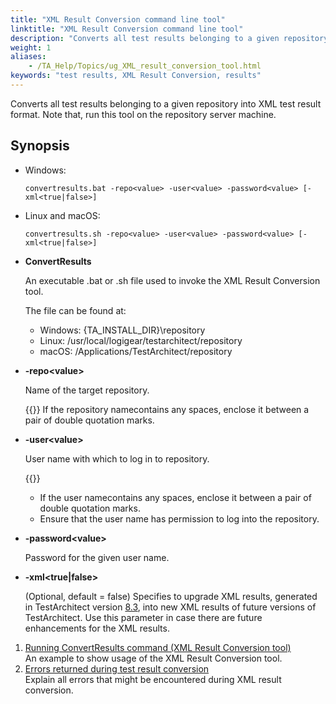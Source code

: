 ```yaml
--- 
title: "XML Result Conversion command line tool"
linktitle: "XML Result Conversion command line tool"
description: "Converts all test results belonging to a given repository into XML test result format. Note that, run this tool on the repository server machine."
weight: 1
aliases: 
    - /TA_Help/Topics/ug_XML_result_conversion_tool.html
keywords: "test results, XML Result Conversion, results"
---
```


Converts all test results belonging to a given repository into XML test result format. Note that, run this tool on the repository server machine.

## Synopsis  

-   Windows:

    ```
    convertresults.bat -repo<value> -user<value> -password<value> [-xml<true|false>]
    ```

-   Linux and macOS:

    ```
    convertresults.sh -repo<value> -user<value> -password<value> [-xml<true|false>]
    ```


-   **ConvertResults**

    An executable .bat or .sh file used to invoke the XML Result Conversion tool.

    The file can be found at:

    -   Windows: \{TA\_INSTALL\_DIR\}\\repository
    -   Linux: /usr/local/logigear/testarchitect/repository
    -   macOS: /Applications/TestArchitect/repository
-   **-repo<value\>**

    Name of the target repository.

    {{<note>}} If the repository namecontains any spaces, enclose it between a pair of double quotation marks.

-   **-user<value\>**

    User name with which to log in to repository.

    {{<note>}}

    -   If the user namecontains any spaces, enclose it between a pair of double quotation marks.
    -   Ensure that the user name has permission to log into the repository.
-   **-password<value\>**

    Password for the given user name.

-   **-xml<true\|false\>**

    \(Optional, default = false\) Specifies to upgrade XML results, generated in TestArchitect version [8.3](/user-guide/version-history/features-added-to-testarchitect-8-3/), into new XML results of future versions of TestArchitect. Use this parameter in case there are future enhancements for the XML results.


1.  [Running ConvertResults command \(XML Result Conversion tool\)](/user-guide/working-with-test-results/converting-test-results/xml-result-conversion-command-line-tool/running-convertresults-command-xml-result-conversion-tool)  
An example to show usage of the XML Result Conversion tool.
2.  [Errors returned during test result conversion](/user-guide/working-with-test-results/converting-test-results/xml-result-conversion-command-line-tool/errors-returned-during-test-result-conversion)  
Explain all errors that might be encountered during XML result conversion.


